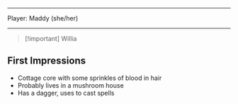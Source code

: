 
---
Player: Maddy (she/her)

---

> [!important] Willia

## First Impressions

- Cottage core with some sprinkles of blood in hair
- Probably lives in a mushroom house
- Has a dagger, uses to cast spells